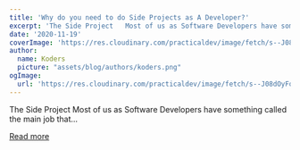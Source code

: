 ```yaml
---
title: 'Why do you need to do Side Projects as A Developer?'
excerpt: 'The Side Project   Most of us as Software Developers have something called the main job that...'
date: '2020-11-19'
coverImage: 'https://res.cloudinary.com/practicaldev/image/fetch/s--J08dOyFq--/c_imagga_scale,f_auto,fl_progressive,h_420,q_auto,w_1000/https://dev-to-uploads.s3.amazonaws.com/i/nwtmkt0trshs52tfbs4v.png'
author:
  name: Koders
  picture: "assets/blog/authors/koders.png"
ogImage:
  url: 'https://res.cloudinary.com/practicaldev/image/fetch/s--J08dOyFq--/c_imagga_scale,f_auto,fl_progressive,h_420,q_auto,w_1000/https://dev-to-uploads.s3.amazonaws.com/i/nwtmkt0trshs52tfbs4v.png'
---
```


The Side Project   Most of us as Software Developers have something called the main job that...

[Read more](https://dev.to/atapas/why-do-you-need-to-do-side-projects-as-a-developer-1l1g)
